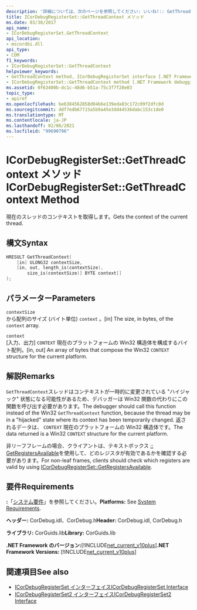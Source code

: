 ```yaml
---
description: '詳細については、次のページを参照してください: いいね!:: GetThreadContext メソッド'
title: ICorDebugRegisterSet::GetThreadContext メソッド
ms.date: 03/30/2017
api_name:
- ICorDebugRegisterSet.GetThreadContext
api_location:
- mscordbi.dll
api_type:
- COM
f1_keywords:
- ICorDebugRegisterSet::GetThreadContext
helpviewer_keywords:
- GetThreadContext method, ICorDebugRegisterSet interface [.NET Framework debugging]
- ICorDebugRegisterSet::GetThreadContext method [.NET Framework debugging]
ms.assetid: 0f63400b-dc1c-48d6-b51a-75c3f7f28e03
topic_type:
- apiref
ms.openlocfilehash: be6384562858d04b6e139eda83c172c09f2dfc0d
ms.sourcegitcommit: ddf7edb67715a5b9a45e3dd44536dabc153c1de0
ms.translationtype: MT
ms.contentlocale: ja-JP
ms.lasthandoff: 02/06/2021
ms.locfileid: "99690796"
---
```

# <a name="icordebugregistersetgetthreadcontext-method"></a><span data-ttu-id="7b70a-103">ICorDebugRegisterSet::GetThreadContext メソッド</span><span class="sxs-lookup"><span data-stu-id="7b70a-103">ICorDebugRegisterSet::GetThreadContext Method</span></span>

<span data-ttu-id="7b70a-104">現在のスレッドのコンテキストを取得します。</span><span class="sxs-lookup"><span data-stu-id="7b70a-104">Gets the context of the current thread.</span></span>  
  
## <a name="syntax"></a><span data-ttu-id="7b70a-105">構文</span><span class="sxs-lookup"><span data-stu-id="7b70a-105">Syntax</span></span>  
  
```cpp  
HRESULT GetThreadContext(  
    [in] ULONG32 contextSize,  
    [in, out, length_is(contextSize),  
        size_is(contextSize)] BYTE context[]  
);  
```  
  
## <a name="parameters"></a><span data-ttu-id="7b70a-106">パラメーター</span><span class="sxs-lookup"><span data-stu-id="7b70a-106">Parameters</span></span>  

 `contextSize`  
 <span data-ttu-id="7b70a-107">から配列のサイズ (バイト単位) `context` 。</span><span class="sxs-lookup"><span data-stu-id="7b70a-107">[in] The size, in bytes, of the `context` array.</span></span>  
  
 `context`  
 <span data-ttu-id="7b70a-108">[入力、出力] `CONTEXT` 現在のプラットフォームの Win32 構造体を構成するバイト配列。</span><span class="sxs-lookup"><span data-stu-id="7b70a-108">[in, out] An array of bytes that compose the Win32 `CONTEXT` structure for the current platform.</span></span>  
  
## <a name="remarks"></a><span data-ttu-id="7b70a-109">解説</span><span class="sxs-lookup"><span data-stu-id="7b70a-109">Remarks</span></span>  

 <span data-ttu-id="7b70a-110">`GetThreadContext`スレッドはコンテキストが一時的に変更されている "ハイジャック" 状態になる可能性があるため、デバッガーは Win32 関数の代わりにこの関数を呼び出す必要があります。</span><span class="sxs-lookup"><span data-stu-id="7b70a-110">The debugger should call this function instead of the Win32 `GetThreadContext` function, because the thread may be in a "hijacked" state where its context has been temporarily changed.</span></span> <span data-ttu-id="7b70a-111">返されるデータは、 `CONTEXT` 現在のプラットフォームの Win32 構造体です。</span><span class="sxs-lookup"><span data-stu-id="7b70a-111">The data returned is a Win32 `CONTEXT` structure for the current platform.</span></span>  
  
 <span data-ttu-id="7b70a-112">非リーフフレームの場合、クライアントは、テキストボックス [:: GetRegistersAvailable](icordebugregisterset-getregistersavailable-method.md)を使用して、どのレジスタが有効であるかを確認する必要があります。</span><span class="sxs-lookup"><span data-stu-id="7b70a-112">For non-leaf frames, clients should check which registers are valid by using [ICorDebugRegisterSet::GetRegistersAvailable](icordebugregisterset-getregistersavailable-method.md).</span></span>  
  
## <a name="requirements"></a><span data-ttu-id="7b70a-113">要件</span><span class="sxs-lookup"><span data-stu-id="7b70a-113">Requirements</span></span>  

 <span data-ttu-id="7b70a-114">**:**「[システム要件](../../get-started/system-requirements.md)」を参照してください。</span><span class="sxs-lookup"><span data-stu-id="7b70a-114">**Platforms:** See [System Requirements](../../get-started/system-requirements.md).</span></span>  
  
 <span data-ttu-id="7b70a-115">**ヘッダー:** CorDebug.idl、CorDebug.h</span><span class="sxs-lookup"><span data-stu-id="7b70a-115">**Header:** CorDebug.idl, CorDebug.h</span></span>  
  
 <span data-ttu-id="7b70a-116">**ライブラリ:** CorGuids.lib</span><span class="sxs-lookup"><span data-stu-id="7b70a-116">**Library:** CorGuids.lib</span></span>  
  
 <span data-ttu-id="7b70a-117">**.NET Framework のバージョン:**[!INCLUDE[net_current_v10plus](../../../../includes/net-current-v10plus-md.md)]</span><span class="sxs-lookup"><span data-stu-id="7b70a-117">**.NET Framework Versions:** [!INCLUDE[net_current_v10plus](../../../../includes/net-current-v10plus-md.md)]</span></span>  
  
## <a name="see-also"></a><span data-ttu-id="7b70a-118">関連項目</span><span class="sxs-lookup"><span data-stu-id="7b70a-118">See also</span></span>

- [<span data-ttu-id="7b70a-119">ICorDebugRegisterSet インターフェイス</span><span class="sxs-lookup"><span data-stu-id="7b70a-119">ICorDebugRegisterSet Interface</span></span>](icordebugregisterset-interface.md)
- [<span data-ttu-id="7b70a-120">ICorDebugRegisterSet2 インターフェイス</span><span class="sxs-lookup"><span data-stu-id="7b70a-120">ICorDebugRegisterSet2 Interface</span></span>](icordebugregisterset2-interface.md)
